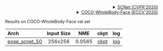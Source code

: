 <!-- [ALGORITHM] -->

<details>
<summary align="right"><a href="http://openaccess.thecvf.com/content_CVPR_2020/html/Liu_Improving_Convolutional_Networks_With_Self-Calibrated_Convolutions_CVPR_2020_paper.html">SCNet (CVPR'2020)</a></summary>

```bibtex
@inproceedings{liu2020improving,
  title={Improving Convolutional Networks with Self-Calibrated Convolutions},
  author={Liu, Jiang-Jiang and Hou, Qibin and Cheng, Ming-Ming and Wang, Changhu and Feng, Jiashi},
  booktitle={Proceedings of the IEEE/CVF Conference on Computer Vision and Pattern Recognition},
  pages={10096--10105},
  year={2020}
}
```

</details>

<!-- [DATASET] -->

<details>
<summary align="right"><a href="https://link.springer.com/chapter/10.1007/978-3-030-58545-7_12">COCO-WholeBody-Face (ECCV'2020)</a></summary>

```bibtex
@inproceedings{jin2020whole,
  title={Whole-Body Human Pose Estimation in the Wild},
  author={Jin, Sheng and Xu, Lumin and Xu, Jin and Wang, Can and Liu, Wentao and Qian, Chen and Ouyang, Wanli and Luo, Ping},
  booktitle={Proceedings of the European Conference on Computer Vision (ECCV)},
  year={2020}
}
```

</details>

Results on COCO-WholeBody-Face val set

| Arch  | Input Size | NME | ckpt | log |
| :-------------- | :-----------: | :------: |:------: |:------: |
| [pose_scnet_50](/configs/face/2d_kpt_sview_rgb_img/topdown_heatmap/coco_wholebody_face/scnet50_coco_wholebody_face_256x256.py)  | 256x256 | 0.0565 | [ckpt](https://download.openmmlab.com/mmpose/face/scnet/scnet50_coco_wholebody_face_256x256-a0183f5f_20210909.pth) | [log](https://download.openmmlab.com/mmpose/face/scnet/scnet50_coco_wholebody_face_256x256_20210909.log.json) |
